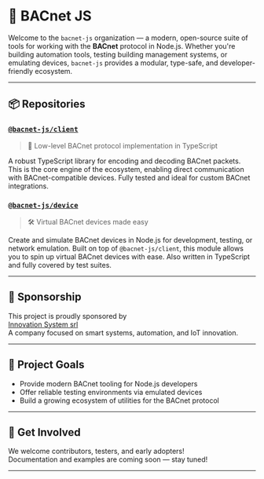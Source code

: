 # 🏢 BACnet JS

Welcome to the `bacnet-js` organization — a modern, open-source suite of tools for working with the **BACnet** protocol in Node.js. Whether you're building automation tools, testing building management systems, or emulating devices, `bacnet-js` provides a modular, type-safe, and developer-friendly ecosystem.

---

## 📦 Repositories

### [`@bacnet-js/client`](https://github.com/bacnet-js/client)

> 🧠 Low-level BACnet protocol implementation in TypeScript

A robust TypeScript library for encoding and decoding BACnet packets. This is the core engine of the ecosystem, enabling direct communication with BACnet-compatible devices. Fully tested and ideal for custom BACnet integrations.

### [`@bacnet-js/device`](https://github.com/bacnet-js/device)

> 🛠️ Virtual BACnet devices made easy

Create and simulate BACnet devices in Node.js for development, testing, or network emulation. Built on top of `@bacnet-js/client`, this module allows you to spin up virtual BACnet devices with ease. Also written in TypeScript and fully covered by test suites.

---

## 🤝 Sponsorship

This project is proudly sponsored by  
[Innovation System srl](https://www.innovation-system.it/)  
A company focused on smart systems, automation, and IoT innovation.

---

## 🧭 Project Goals

- Provide modern BACnet tooling for Node.js developers
- Offer reliable testing environments via emulated devices
- Build a growing ecosystem of utilities for the BACnet protocol

---

## 💬 Get Involved

We welcome contributors, testers, and early adopters!  
Documentation and examples are coming soon — stay tuned!

---
